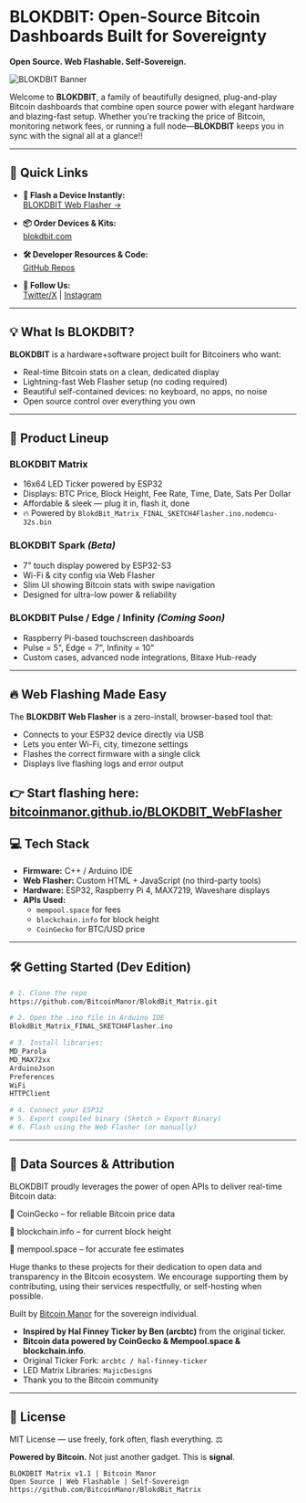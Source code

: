 #  BLOKDBIT: Open-Source Bitcoin Dashboards Built for Sovereignty

**Open Source. Web Flashable. Self-Sovereign.**

![BLOKDBIT Banner](https://github.com/BitcoinManor/BlokdBit-Matrix/raw/main/assets/blokdbit_banner.png)

Welcome to **BLOKDBIT**, a family of beautifully designed, plug-and-play Bitcoin dashboards that combine open source power with elegant hardware and blazing-fast setup. Whether you're tracking the price of Bitcoin, monitoring network fees, or running a full node—**BLOKDBIT** keeps you in sync with the signal all at a glance!!

---

## 🚀 Quick Links

- **🔌 Flash a Device Instantly:**  
  [BLOKDBIT Web Flasher →](https://bitcoinmanor.github.io/BlokdBit-Matrix/)

- **📦 Order Devices & Kits:**  
  [blokdbit.com](https://blokdbit.com)

- **🛠 Developer Resources & Code:**  
  [GitHub Repos](https://github.com/BitcoinManor)

- **🎉 Follow Us:**  
  [Twitter/X](https://x.com/blokdbit) | [Instagram](https://www.instagram.com/blokdbit/)

---

## 💡 What Is BLOKDBIT?

**BLOKDBIT** is a hardware+software project built for Bitcoiners who want:

- Real-time Bitcoin stats on a clean, dedicated display
- Lightning-fast Web Flasher setup (no coding required)
- Beautiful self-contained devices: no keyboard, no apps, no noise
- Open source control over everything you own

---

## 🌟 Product Lineup

### **BLOKDBIT Matrix**
- 16x64 LED Ticker powered by ESP32
- Displays: BTC Price, Block Height, Fee Rate, Time, Date, Sats Per Dollar
- Affordable & sleek — plug it in, flash it, done
- 🔥 Powered by `BlokdBit_Matrix_FINAL_SKETCH4Flasher.ino.nodemcu-32s.bin`

### **BLOKDBIT Spark** *(Beta)*
- 7" touch display powered by ESP32-S3
- Wi-Fi & city config via Web Flasher
- Slim UI showing Bitcoin stats with swipe navigation
- Designed for ultra-low power & reliability

### **BLOKDBIT Pulse / Edge / Infinity** *(Coming Soon)*
- Raspberry Pi-based touchscreen dashboards
- Pulse = 5", Edge = 7", Infinity = 10"
- Custom cases, advanced node integrations, Bitaxe Hub-ready

---

## 🔥 Web Flashing Made Easy

The **BLOKDBIT Web Flasher** is a zero-install, browser-based tool that:

- Connects to your ESP32 device directly via USB
- Lets you enter Wi-Fi, city, timezone settings
- Flashes the correct firmware with a single click
- Displays live flashing logs and error output

👉 **Start flashing here:** [bitcoinmanor.github.io/BLOKDBIT_WebFlasher](https://bitcoinmanor.github.io/BLOKDBIT_WebFlasher/)
---

## 💻 Tech Stack

- **Firmware:** C++ / Arduino IDE
- **Web Flasher:** Custom HTML + JavaScript (no third-party tools)
- **Hardware:** ESP32, Raspberry Pi 4, MAX7219, Waveshare displays
- **APIs Used:**
  - `mempool.space` for fees
  - `blockchain.info` for block height
  - `CoinGecko` for BTC/USD price

---

## 🛠 Getting Started (Dev Edition)

```bash
# 1. Clone the repo
https://github.com/BitcoinManor/BlokdBit_Matrix.git

# 2. Open the .ino file in Arduino IDE
BlokdBit_Matrix_FINAL_SKETCH4Flasher.ino

# 3. Install libraries:
MD_Parola
MD_MAX72xx
ArduinoJson
Preferences
WiFi
HTTPClient

# 4. Connect your ESP32
# 5. Export compiled binary (Sketch > Export Binary)
# 6. Flash using the Web Flasher (or manually)
```

---

## 🙏 Data Sources & Attribution
BLOKDBIT proudly leverages the power of open APIs to deliver real-time Bitcoin data:

💱 CoinGecko – for reliable Bitcoin price data

🧱 blockchain.info – for current block height

🚦 mempool.space – for accurate fee estimates

Huge thanks to these projects for their dedication to open data and transparency in the Bitcoin ecosystem.
We encourage supporting them by contributing, using their services respectfully, or self-hosting when possible.

Built by [Bitcoin Manor](https://bitcoinmanor.com) for the sovereign individual.

- **Inspired by Hal Finney Ticker by Ben (arcbtc)** from the original ticker.
- **Bitcoin data powered by CoinGecko & Mempool.space & blockchain.info**.
- Original Ticker Fork: `arcbtc / hal-finney-ticker`
- LED Matrix Libraries: `MajicDesigns`
- Thank you to the Bitcoin community

---

## 📜 License

MIT License — use freely, fork often, flash everything.
⚖️ 

**Powered by Bitcoin.** Not just another gadget. This is **signal**.

```
BLOKDBIT Matrix v1.1 | Bitcoin Manor
Open Source | Web Flashable | Self-Sovereign
https://github.com/BitcoinManor/BlokdBit_Matrix
```


